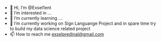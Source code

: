 - 👋 Hi, I’m @Exsel1ent
- 👀 I’m interested in ...
- 🌱 I’m currently learning ...
- 🔭 I’m currently working on Sign Languange Project and in spare time try to build my data science related project
- 📫 How to reach me exselpredinal@gmail.com

<!---
Exsel1ent/Exsel1ent is a ✨ special ✨ repository because its `README.md` (this file) appears on your GitHub profile.
You can click the Preview link to take a look at your changes.
--->
